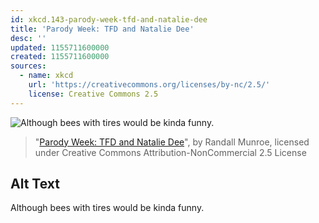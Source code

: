 ```yaml
---
id: xkcd.143-parody-week-tfd-and-natalie-dee
title: 'Parody Week: TFD and Natalie Dee'
desc: ''
updated: 1155711600000
created: 1155711600000
sources:
  - name: xkcd
    url: 'https://creativecommons.org/licenses/by-nc/2.5/'
    license: Creative Commons 2.5
---
```

![Although bees with tires would be kinda funny.](https://imgs.xkcd.com/comics/tfd_nataliedee.png)
> "[Parody Week: TFD and Natalie Dee](https://xkcd.com/143/)", by Randall Munroe, licensed under Creative Commons Attribution-NonCommercial 2.5 License

## Alt Text
Although bees with tires would be kinda funny.
